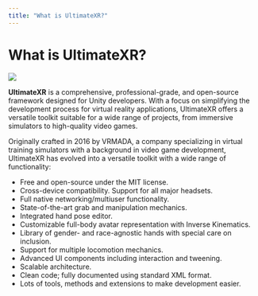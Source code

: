 ```yaml
---
title: "What is UltimateXR?"
---
```


# What is UltimateXR?

![](https://user-images.githubusercontent.com/5702147/197527335-7fea8987-44ed-4412-8304-63f28e291d60.png)

**UltimateXR** is a comprehensive, professional-grade, and open-source framework designed for Unity developers. With a focus on simplifying the development process for virtual reality applications, UltimateXR offers a versatile toolkit suitable for a wide range of projects, from immersive simulators to high-quality video games.

Originally crafted in 2016 by VRMADA, a company specializing in virtual training simulators with a background in video game development, UltimateXR has evolved into a versatile toolkit with a wide range of functionality:

- Free and open-source under the MIT license.
- Cross-device compatibility. Support for all major headsets.
- Full native networking/multiuser functionality.
- State-of-the-art grab and manipulation mechanics.
- Integrated hand pose editor.
- Customizable full-body avatar representation with Inverse Kinematics.
- Library of gender- and race-agnostic hands with special care on inclusion.
- Support for multiple locomotion mechanics.
- Advanced UI components including interaction and tweening.
- Scalable architecture.
- Clean code; fully documented using standard XML format.
- Lots of tools, methods and extensions to make development easier.